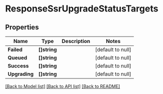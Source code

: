 # ResponseSsrUpgradeStatusTargets

## Properties
Name | Type | Description | Notes
------------ | ------------- | ------------- | -------------
**Failed** | **[]string** |  | [default to null]
**Queued** | **[]string** |  | [default to null]
**Success** | **[]string** |  | [default to null]
**Upgrading** | **[]string** |  | [default to null]

[[Back to Model list]](../README.md#documentation-for-models) [[Back to API list]](../README.md#documentation-for-api-endpoints) [[Back to README]](../README.md)

